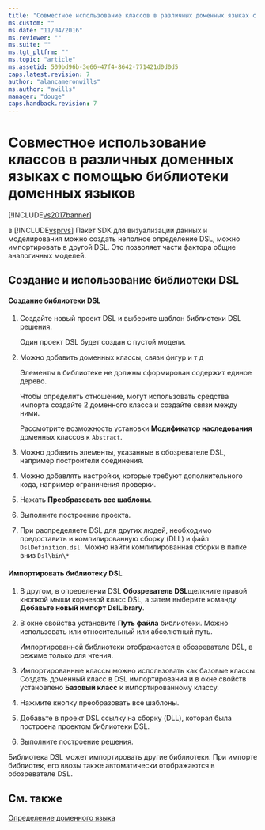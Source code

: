 ```yaml
---
title: "Совместное использование классов в различных доменных языках с помощью библиотеки доменных языков | Microsoft Docs"
ms.custom: ""
ms.date: "11/04/2016"
ms.reviewer: ""
ms.suite: ""
ms.tgt_pltfrm: ""
ms.topic: "article"
ms.assetid: 509bd96b-3e66-47f4-8642-771421d0d0d5
caps.latest.revision: 7
author: "alancameronwills"
ms.author: "awills"
manager: "douge"
caps.handback.revision: 7
---
```

# Совместное использование классов в различных доменных языках с помощью библиотеки доменных языков
[!INCLUDE[vs2017banner](../code-quality/includes/vs2017banner.md)]

в [!INCLUDE[vsprvs](../code-quality/includes/vsprvs_md.md)] Пакет SDK для визуализации данных и моделирования можно создать неполное определение DSL, можно импортировать в другой DSL.  Это позволяет части фактора общие аналогичных моделей.  
  
## Создание и использование библиотеки DSL  
  
#### Создание библиотеки DSL  
  
1.  Создайте новый проект DSL и выберите шаблон библиотеки DSL решения.  
  
     Один проект DSL будет создан с пустой модели.  
  
2.  Можно добавить доменных классы, связи фигур и т д  
  
     Элементы в библиотеке не должны сформирован содержит единое дерево.  
  
     Чтобы определить отношение, могут использовать средства импорта создайте 2 доменного класса и создайте связи между ними.  
  
     Рассмотрите возможность установки **Модификатор наследования** доменных классов к  `Abstract`.  
  
3.  Можно добавить элементы, указанные в обозревателе DSL, например построители соединения.  
  
4.  Можно добавлять настройки, которые требуют дополнительного кода, например ограничения проверки.  
  
5.  Нажать **Преобразовать все шаблоны**.  
  
6.  Выполните построение проекта.  
  
7.  При распределяете DSL для других людей, необходимо предоставить и компилированную сборку \(DLL\) и файл `DslDefinition.dsl`.  Можно найти компилированная сборки в папке вниз `Dsl\bin\*`  
  
#### Импортировать библиотеку DSL  
  
1.  В другом, в определении DSL **Обозреватель DSL**щелкните правой кнопкой мыши корневой класс DSL, а затем выберите команду  **Добавьте новый импорт DslLibrary**.  
  
2.  В окне свойства установите **Путь файла** библиотеки.  Можно использовать или относительный или абсолютный путь.  
  
     Импортированной библиотеки отображается в обозревателе DSL, в режиме только для чтения.  
  
3.  Импортированные классы можно использовать как базовые классы.  Создать доменный класс в DSL импортирования и в окне свойств установлено **Базовый класс** к импортированному классу.  
  
4.  Нажмите кнопку преобразовать все шаблоны.  
  
5.  Добавьте в проект DSL ссылку на сборку \(DLL\), которая была построена проектом библиотеки DSL.  
  
6.  Выполните построение решения.  
  
 Библиотека DSL может импортировать другие библиотеки.  При импорте библиотек, его ввозы также автоматически отображаются в обозревателе DSL.  
  
## См. также  
 [Определение доменного языка](../modeling/how-to-define-a-domain-specific-language.md)